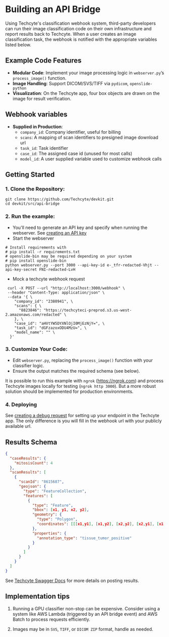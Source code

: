 # Building an API Bridge

Using Techcyte's classification webhook system, third-party developers can run their image classification code on their own infrastructure and report results back to Techcyte. When a user creates an image classification task, the webhook is notified with the appropriate variables listed below.

## Example Code Features
- **Modular Code**: Implement your image processing logic in `webserver.py`’s `process_image()` function.
- **Image Handling**: Support DICOM/SVS/TIFF via `pydicom`, `openslide-python`
- **Visualization**: On the Techcyte app, four box objects are drawn on the image for result verification.

## Webhook variables

- **Supplied in Production**:
  - `company_id`: Company identifier, useful for billing
  - `scans`: A mapping of scan identifiers to presigned image download url
  - `task_id`: Task identifier
  - `case_id`: The assigned case id (unused for most calls)
  - `model_id`: A user supplied variable used to customize webhook calls


## Getting Started

### 1. Clone the Repository:
   ```
   git clone https://github.com/Techcyte/devkit.git
   cd devkit/src/api-bridge
   ```

### 2. Run the example:

- You'll need to generate an API key and specify when running the webserver. See [creating an API key](./guides/creating-an-api-key/index.md)
- Start the webserver
```
# Install requirements with
# pip install -r requirements.txt
# openslide-bin may be required depending on your system
# pip install openslide-bin
python webserver.py --port 3000 --api-key-id e-_tfr-redacted-Vhjt --api-key-secret FNI-redacted-LvH
```
   
- Mock a techcyte webhook request
```
 curl -X POST --url "http://localhost:3000/webhook" \  
 --header "Content-Type: application/json" \
 --data '{ \
    "company_id": "2380941", \
    "scans": { \
      "8823846": "https://techcyteci-preprod.s3.us-west-2.amazonaws.com/redacted" \
    }, \
    "case_id": "aHVtYW5DYXNlOjI0MjEzNjY=", \
    "task_id": "dGFzazoxODU4MzU=", \
    "model_name": "" \
  }'
```

### 3. Customize Your Code:
   - Edit `webserver.py`, replacing the `process_image()` function with your classifier logic.
   - Ensure the output matches the required schema (see below).


It is possible to run this example with `ngrok` (https://ngrok.com) and process Techcyte images locally for testing (`ngrok http 3000`). But a more robust solution should be implemented for production environments. 

### 4. Deploying

See [creating a debug request](guides/creating-a-debug-request/index.md) for setting up your endpoint in the Techcyte app. The only difference is you will fill in the webhook url with your publicly available url.

## Results Schema
```json
{
  "caseResults": {
    "mitosisCount": 4
  },
  "scanResults": [
    {
      "scanId": "8615687",
      "geojson": {
        "type": "FeatureCollection",
        "features": [
          {
            "type": "Feature",
            "bbox": [x1, y1, x2, y2],
            "geometry": {
              "type": "Polygon",
              "coordinates": [[[x1,y1], [x1,y2], [x2,y2], [x2,y1], [x1,y1]]]
            },
            "properties": {
              "annotation_type": "tissue_tumor_positive"
            }
          }
        ]
      }
    }
  ]
}
```

See [Techcyte Swagger Docs](https://api.app.techcyte.com/docs/#/External%20Results/ExternalResults) for more details on posting results.

## Implementation tips

1. Running a GPU classifier non-stop can be expensive. Consider using a system like AWS Lambda (triggered by an API bridge event) and AWS Batch to process requests efficiently.

2. Images may be in `SVS`, `TIFF`, or `DICOM ZIP` format, handle as needed.
